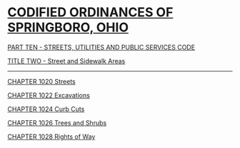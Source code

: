 [CODIFIED ORDINANCES OF SPRINGBORO, OHIO](index.html)
=====================================================

[PART TEN - STREETS, UTILITIES AND PUBLIC SERVICES CODE](407fa412.html)

[TITLE TWO - Street and Sidewalk Areas](409ca412.html)

* * * * *

[CHAPTER 1020 Streets](40a6a412.html)

[CHAPTER 1022 Excavations](40c8a412.html)

[CHAPTER 1024 Curb Cuts](40f4a412.html)

[CHAPTER 1026 Trees and Shrubs](410aa412.html)

[CHAPTER 1028 Rights of Way](413aa412.html)
